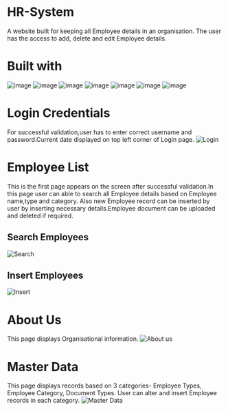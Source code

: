 # HR-System
A website built for keeping all Employee details in an organisation. The user has the access to add, delete and edit Employee details. 
# Built with 
![image](https://user-images.githubusercontent.com/108291615/179401963-d7f359ab-a09b-4a03-a480-88eb006c43fa.png)
![image](https://user-images.githubusercontent.com/108291615/179402018-365cbfbf-9d95-4663-b1d1-615990355511.png)
![image](https://user-images.githubusercontent.com/108291615/179402231-184aa264-6f2c-48e4-b31b-7bcff167a6b2.png)
![image](https://user-images.githubusercontent.com/108291615/179402257-31f143ae-fd7e-4d63-adc8-2bac94241e4b.png)
![image](https://user-images.githubusercontent.com/108291615/179402289-4303b351-4dd4-45dc-989f-f4ba358021ca.png)
![image](https://user-images.githubusercontent.com/108291615/179402148-870f3be3-2985-454c-8b89-2ad294529e49.png)
![image](https://user-images.githubusercontent.com/108291615/179402169-8680faed-c0ec-4712-848b-4c01e7f807b5.png)
# Login Credentials
For successful validation,user has to enter correct username and password.Current date displayed on top left corner of Login page.
![Login](https://user-images.githubusercontent.com/108291615/179403823-d64d4773-cc8c-4193-9057-e6103ecb581a.png)
# Employee List
This is the first page appears on the screen after successful validation.In this page user can able to search all Employee details based on Employee name,type and category.
Also new Employee record can be inserted by user by inserting necessary details.Employee document can be uploaded and deleted if required. 
## Search Employees
![Search](https://user-images.githubusercontent.com/108291615/179403833-5b2c09a8-f9b0-4ac7-829d-a5c9627a837a.png)
## Insert Employees
![Insert](https://user-images.githubusercontent.com/108291615/179403849-6caaff51-25d6-4f00-a0af-b7c73a7b7849.png)
# About Us
This page displays Organisational information.
![About us](https://user-images.githubusercontent.com/108291615/179403860-9cbd69c8-af30-4ee9-8a9b-01eea856fd64.png)
# Master Data
This page displays records based on 3 categories- Employee Types, Employee Category, Document Types. 
User can alter and insert Employee records in each category.
![Master Data](https://user-images.githubusercontent.com/108291615/179403886-efb96641-aefa-4ebe-9fe9-793a79a3d45e.png)
